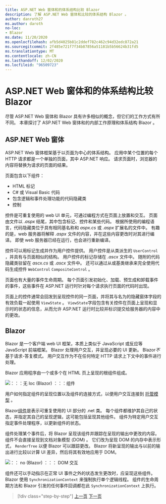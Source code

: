 ```yaml
---
title: ASP.NET Web 窗体和的体系结构比较 Blazor
description: 了解 ASP.NET Web 窗体和比较的体系结构 Blazor 。
author: danroth27
ms.author: daroth
no-loc:
- Blazor
ms.date: 11/20/2020
ms.openlocfilehash: afb5d4025b81c2ddef782c462c94d32edc872a21
ms.sourcegitcommit: 2f485e721f7f34b87856a51181b5b56624b31fd5
ms.translationtype: MT
ms.contentlocale: zh-CN
ms.lasthandoff: 12/02/2020
ms.locfileid: "96509723"
---
```

# <a name="architecture-comparison-of-aspnet-web-forms-and-no-locblazor"></a>ASP.NET Web 窗体和的体系结构比较 Blazor

尽管 ASP.NET Web 窗体和 Blazor 具有许多相似的概念，但它们的工作方式有所不同。 本章探讨了 ASP.NET Web 窗体和的内部工作原理和体系结构 Blazor 。

## <a name="aspnet-web-forms"></a>ASP.NET Web 窗体

ASP.NET Web 窗体框架基于以页面为中心的体系结构。 应用中某个位置的每个 HTTP 请求都是一个单独的页面，其中 ASP.NET 响应。 请求页面时，浏览器的内容将替换为请求的页面的结果。

页面包含以下组件：

- HTML 标记
- C# 或 Visual Basic 代码
- 包含逻辑和事件处理功能的代码隐藏类
- 控制

控件是可重复使用的 web UI 单元，可通过编程方式在页面上放置和交互。 页面由文件以 *.aspx* 结尾，其中包含标记、控件和某些代码。 根据所使用的编程语言，代码隐藏类位于具有相同基名称和 *aspx.cs* 或 *.aspx* 扩展名的文件中。 有趣的是，web 服务器将解释 *.aspx* 文件的内容，并在这些内容更改时对其进行编译。 即使 web 服务器已经在运行，也会进行重新编译。

控件可以用标记生成并作为用户控件提供。 用户控件是从类派生的 `UserControl` ，并具有与页面相似的结构。 用户控件的标记存储在 *.ascx* 文件中。 随附的代码隐藏类驻留在 *ascx.cs* 或 *.ascx* 文件中。 还可以通过从或基类继承来完全使用代码生成控件 `WebControl` `CompositeControl` 。

页面也有大量的事件生命周期。 每个页面引发初始化、加载、预生成和卸载事件的事件，这些事件在 ASP.NET 运行时针对每个请求执行页面的代码时出现。

页面上的控件通常会回发到呈现控件的同一页面，并将其与名为的隐藏窗体字段的有效负载一起使用 `ViewState` 。 `ViewState`字段包含有关控件在页面上呈现和显示时的状态的信息，从而允许 ASP.NET 运行时比较并标识提交给服务器的内容中的更改。

## Blazor

Blazor 是一个客户端 web UI 框架，本质上类似于 JavaScript 或反应等 JavaScript 前端框架。 Blazor 处理用户交互，并呈现必要的 UI 更新。 Blazor*不* 基于请求-答复模式。 用户交互作为不在任何特定 HTTP 请求上下文中的事件进行处理。

Blazor 应用程序由一个或多个在 HTML 页上呈现的根组件组成。

![：：：无 loc (Blazor) ：：：组件](./media/architecture-comparison/blazor-components-in-html.png)

用户如何指定组件的呈现位置以及组件的连接方式，以便用户交互连接到 [托管模型](hosting-models.md) 。

Blazor[组件](components.md)是表示可重复使用的 UI 部分的 .net 类。 每个组件都维护其自己的状态，并指定其自己的呈现逻辑，这可能包括呈现其他组件。 组件为特定用户交互指定事件处理程序，以更新组件的状态。

组件处理某个事件后，将 Blazor 呈现该组件并跟踪在呈现的输出中更改的内容。 组件不会直接呈现到文档对象模型 (DOM) 。 它们改为呈现 DOM 的内存中表示形式， `RenderTree` 以便 Blazor 可以跟踪更改。 Blazor 将新呈现的输出与以前的输出进行比较以计算 UI 差异，然后将其有效地应用于 DOM。

![：： no (Blazor) ：：： DOM 交互](./media/architecture-comparison/blazor-dom-interaction.png)

组件还可以手动指示在正常 UI 事件之外的状态发生更改时，应呈现这些组件。 Blazor 使用 `SynchronizationContext` 来强制执行单个逻辑线程。 组件的生命周期方法和 Blazor 引发的任何事件回调都在此 `SynchronizationContext` 上执行。

>[!div class="step-by-step"]
>[上一页](introduction.md)
>[下一页](hosting-models.md)
